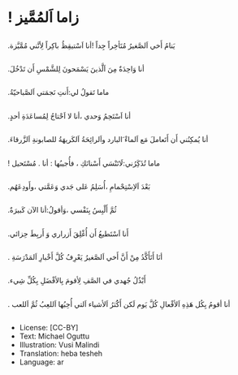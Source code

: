 # ! زاما اَلمُمَّيز

##
 .يَنامُ أَخي اَلصَّغيرُ مُتَأخِراً جِداً 
 !أنا اَسْتيقِظُ باكِراً لِأنَّني مُمَّيَّزة

##
 .أنا وَاحِدَةٌ مِنَ اَلَّذينَ يَسْمَحونَ لِلشَّمْسِ أَن تَدْخُلَ 

##
 .ماما تَقولُ لي:أَنتِ نَجمَتي اَلصَّباحيّةُ

##
 .أنا اَسْتَحِمُ وَحدي ،أنا لا اَحْتاجُ لِمُساعَدَةِ أحدٍ  

##
 .أنا يُمكِنُني أَن أَتَعاملَ مَع اَلماءْ َالبارد واَلرائِحَةُ اَلكَريهَةُ للصابونةِ اَلزَّرقاءَ 

##
 ! ماما تُذَكَِرُني:لَاتَنْسَي أَسْنانَكِ ، فأُجيبُها : أنا 
                          . مُسْتَحيل

##
 .بَعْدَ اَلاِسْتِحْمامِ ،أُسَلِمُ عَلى جَدي وَعَمَّتي ،وأَودِعَهُم 

##
 .ثُمَّ أَلْبِسُ بِنَفْسي ،وَأقولُ:أنا الآن كَبيرَةٌ

##
 .أَنا اَسْتَطيعُ أَن أُغْلِقَ أَزراري وَ أَربِطَ حِزائي

##
 . أنَا أَتَأَكَّدُ مِنْ أَنَّ أَخي اَلصَّغيرُ يَعْرِفُ كُلَّ أَخْبارِ اَلمَدْرَسَةِ 

##
 .أَبْذُلُ جُهدي في الصَّفِ لِأقومَ بِالأفْضَلِ بِكُلِّ شِيء

##
 . أنا أقومُ بِكُل هَذِهِ اَلأفْعالِ كُلَّ يَوم
   لَكن أَكَُثرُ اَلأشياء اَلتي أُحِبُها اَللعِبُ 
  ثُمَّ اَللعب 

##
* License: [CC-BY]
* Text: Michael Oguttu
* Illustration: Vusi Malindi
* Translation: heba tesheh
* Language: ar
